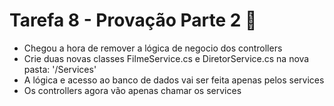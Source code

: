 # Tarefa 8 - Provação Parte 2 📝

- Chegou a hora de remover a lógica de negocio dos controllers
- Crie duas novas classes FilmeService.cs e DiretorService.cs na nova pasta: '/Services'
- A lógica e acesso ao banco de dados vai ser feita apenas pelos services
- Os controllers agora vão apenas chamar os services